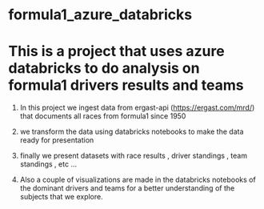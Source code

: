 # formula1_azure_databricks
# This is a project that uses azure databricks to do analysis on formula1 drivers results and teams 

1. In this project we ingest data from ergast-api (https://ergast.com/mrd/) that documents all races from formula1 since 1950

2. we transform the data using databricks notebooks to make the data ready for presentation 

3.  finally we present datasets with race results , driver standings , team standings , etc ...

4. Also a couple of visualizations are made in the databricks notebooks of the dominant drivers and teams for a better understanding of the subjects that we explore.
